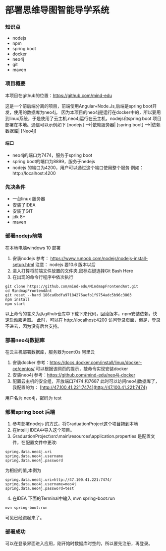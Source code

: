 
# 部署思维导图智能导学系统
### 知识点
* nodejs
* npm
* spring boot 
* docker
* neo4j
* git
* maven
### 项目概要

本项目在github的位置：https://github.com/mind-edu

这是一个前后端分离的项目，前端使用Angular+Node.Js,后端是spring boot开发，使用的数据库为neo4j。
因为本项目的neo4j是运行在docker中的，所以要用到linux系统，于是使用了云主机.neo4j运行在云主机，nodejs和spring boot 项目部署在本地。通信可以示例如下
[nodejs] -->|依赖服务器| [spring boot] -->|依赖数据库| [Neo4j]
#### 端口
   * neo4j的端口为7474，服务于spring boot
   * spring boot的端口为8899，服务于nedejs
   * nodejs 的端口为4200，用户可以通过这个端口使用整个服务
   例如：http://localhost:4200
### 先决条件
* 一台linux 服务器
* 安装了IDEA
* 安装了GIT
* jdk 8+
* maven
   
### 部署nodejs前端
在本地电脑windows 10 部署
1. 安装nodejs 
参考：
https://www.runoob.com/nodejs/nodejs-install-setup.html
注意：
nodejs 要10.6 版本以后
2. 进入打算将前端文件放置的文件夹,鼠标右键选择Git Bash Here
3. 在出现的命令行程序中依次执行

```
git clone https://github.com/mind-edu/MindmapFrontendAnt.git
cd MindmapFrontendAnt
git reset --hard 186ca6bdfa97184276aefb1f9754adc5b96c3803
npm install
npm start
```
以上命令的含义为从github仓库中下载下来代码，回滚版本，npm安装依赖，快速启动服务器。
此时，可以在 http://localhost:4200 访问登录页面，但是，登录不进去，因为没有后台支持。
### 部署neo4j数据库
在云主机部署数据库，服务器为centOs 阿里云
1. 安装docker 
参考：https://docs.docker.com/install/linux/docker-ce/centos/
可以根据该网页的提示，敲命令实现安装docker
2. 安装neo4j
参考：https://github.com/mind-edu/neo4j-docker
3. 配置云主机的安全组，开放端口7474 和7687
此时可以访问neo4j数据库了，我配置的为：
[http://47.100.41.221:7474](http://47.100.41.221:7474)

用户名为 neo4j，密码为 test
### 部署spring boot 后端
1. 参考部署nodejs 的方式，将GraduationProject这个项目拖到本地
2. 在intellij IDEA中导入这个项目。
3. GraduationProject\src\main\resources\application.properties 是配置文件，在配置文件中更改:
```
spring.data.neo4j.uri
spring.data.neo4j.username
spring.data.neo4j.password
```
为相应的值,本例为
```
spring.data.neo4j.uri=http://47.100.41.221:7474/
spring.data.neo4j.username=neo4j
spring.data.neo4j.password=test
```
4. 在IDEA 下面的Terminal中输入 mvn spring-boot:run 
```
mvn spring-boot:run 
```
可见已经跑起来了。
### 部署成功
可以在登录界面进入应用，刚开始时数据库时空的，所以要先注册，再登录。







